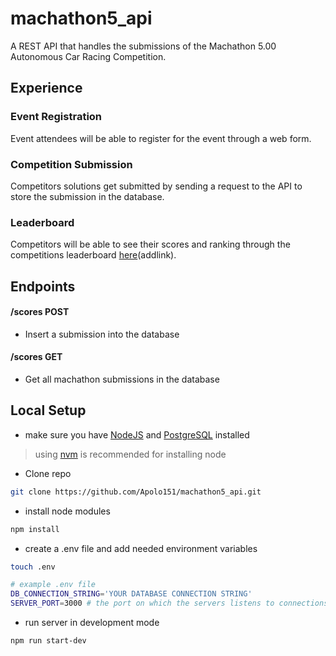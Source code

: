 # machathon5_api
A REST API that handles the submissions of the Machathon 5.00 Autonomous Car Racing Competition.

## Experience

### Event Registration
Event attendees will be able to register for the event through a web form.

### Competition Submission
Competitors solutions get submitted by sending a request to the API to store the submission in the database.

### Leaderboard
Competitors will be able to see their scores and ranking through the competitions leaderboard [here]()(addlink).
## Endpoints
#### /scores POST
- Insert a submission into the database
#### /scores GET
- Get all machathon submissions in the database


## Local Setup

- make sure you have [NodeJS](https://nodejs.org/en/learn/getting-started/how-to-install-nodejs) and [PostgreSQL](https://www.postgresqltutorial.com/postgresql-getting-started/) installed

> using [nvm](https://nodejs.org/en/download/package-manager) is recommended for installing node

- Clone repo
```bash
git clone https://github.com/Apolo151/machathon5_api.git
```

- install node modules
```bash
npm install
```

- create a .env file and add needed environment variables

```bash
touch .env
```
```bash
# example .env file
DB_CONNECTION_STRING='YOUR DATABASE CONNECTION STRING'
SERVER_PORT=3000 # the port on which the servers listens to connections
```
- run server in development mode

```bash
npm run start-dev
```
